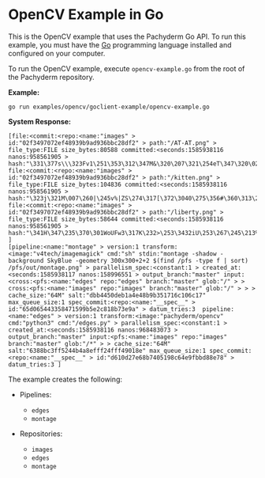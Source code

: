 # OpenCV Example in Go

This is the OpenCV example that uses the Pachyderm Go API.
To run this example, you must have the [Go](https://golang.org/)
programming language installed and configured on your computer.

To run the OpenCV example, execute `opencv-example.go` from the
root of the Pachyderm repository.

**Example:**

```shell
go run examples/opencv/goclient-example/opencv-example.go
```

**System Response:**

```
[file:<commit:<repo:<name:"images" > id:"02f3497072ef48939b9ad936bbc28df2" > path:"/AT-AT.png" > file_type:FILE size_bytes:80588 committed:<seconds:1585938116 nanos:958561905 > hash:"\331\377s\\\323Fv1\251\353\312\347M&\320\207\321\254eT\347\320\025o\242k\371\311\224\352fh"  file:<commit:<repo:<name:"images" > id:"02f3497072ef48939b9ad936bbc28df2" > path:"/kitten.png" > file_type:FILE size_bytes:104836 committed:<seconds:1585938116 nanos:958561905 > hash:"\323j\321M\007\260|\245v%|ZS\274\317[\372\3040\275\356#\360\313\213\345\346=\274\247\264K"  file:<commit:<repo:<name:"images" > id:"02f3497072ef48939b9ad936bbc28df2" > path:"/liberty.png" > file_type:FILE size_bytes:58644 committed:<seconds:1585938116 nanos:958561905 > hash:"\341H\347\235\370\301WoUFw3\317K\232>\253\3432iU\253\267\245\213%J,I\365X\023" ]
[pipeline:<name:"montage" > version:1 transform:<image:"v4tech/imagemagick" cmd:"sh" stdin:"montage -shadow -background SkyBlue -geometry 300x300+2+2 $(find /pfs -type f | sort) /pfs/out/montage.png" > parallelism_spec:<constant:1 > created_at:<seconds:1585938117 nanos:158996551 > output_branch:"master" input:<cross:<pfs:<name:"edges" repo:"edges" branch:"master" glob:"/" > > cross:<pfs:<name:"images" repo:"images" branch:"master" glob:"/" > > > cache_size:"64M" salt:"dbb4450deb1a4e48b9b351716c106c17" max_queue_size:1 spec_commit:<repo:<name:"__spec__" > id:"65d065443358471599b5e2c818b73e9a" > datum_tries:3  pipeline:<name:"edges" > version:1 transform:<image:"pachyderm/opencv" cmd:"python3" cmd:"/edges.py" > parallelism_spec:<constant:1 > created_at:<seconds:1585938116 nanos:968483073 > output_branch:"master" input:<pfs:<name:"images" repo:"images" branch:"master" glob:"/*" > > cache_size:"64M" salt:"6388bc3ff5244b4a8efff24fff49018e" max_queue_size:1 spec_commit:<repo:<name:"__spec__" > id:"d610d27e68b7405198c64e9fbbd88e78" > datum_tries:3 ]
```

The example creates the following:

- Pipelines:

  - `edges`
  - `montage`

- Repositories:

  - `images`
  - `edges`
  - `montage`
